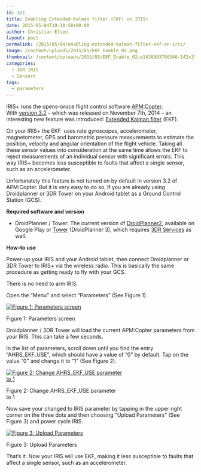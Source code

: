 ```yaml
---
id: 321
title: Enabling Extended Kalman filter (EKF) on IRIS+
date: 2015-05-04T19:20:58+00:00
author: Christian Elsen
layout: post
permalink: /2015/05/04/enabling-extended-kalman-filter-ekf-on-iris/
image: /content/uploads/2015/05/EKF_Enable_02.png
thumbnail: /content/uploads/2015/05/EKF_Enable_02-e1438903708540-142x150.png
categories:
  - 3DR IRIS
  - Sensors
tags:
  - parameters
---
```

IRIS+ runs the opens-oruce flight control software <a href="http://ardupilot.org/" target="_blank">APM:Copter</a>. With <a href="http://diydrones.com/profiles/blogs/arducopter-3-2-ready-for-wider-use" target="_blank">version 3.2</a> &#8211; which was released on November 7th, 2014 &#8211; an interesting new feature was introduced: <a href="https://en.wikipedia.org/wiki/Extended_Kalman_filter" target="_blank">Extended Kalman filter</a> (EKF).

On your IRIS+ the EKF  uses rate gyroscopes, accelerometer, magnetometer, GPS and barometric pressure measurements to estimate the position, velocity and angular orientation of the flight vehicle. Taking all these sensor values into consideration at the same time allows the EKF to reject measurements of an individual sensor with significant errors. This way IRIS+ becomes less susceptible to faults that affect a single sensor, such as an accelerometer.

Unfortunately this feature is not turned on by default in version 3.2 of APM:Copter. But it is very easy to do so, if you are already using Droidplanner or 3DR Tower on your Android tablet as a Ground Control Station (GCS).

**Required software and version**

  * DroidPlanner / Tower: The current version of <a href="https://play.google.com/store/apps/details?id=org.droidplanner&hl=en" target="_blank" rel="nofollow">DroidPlanner2</a>, available on Google Play or <a href="https://play.google.com/store/apps/details?id=org.droidplanner.android&hl=en" target="_blank" rel="nofollow">Tower</a> (DroidPlanner 3), which requires <a href="https://play.google.com/store/apps/details?id=org.droidplanner.services.android&hl=en" target="_blank" rel="nofollow">3DR Services</a> as well.

**How-to use**

Power-up your IRIS and your Android tablet, then connect Droidplanner or 3DR Tower to IRIS+ via the wireless radio. This is basically the same procedure as getting ready to fly with your GCS.

There is no need to arm IRIS.

Open the &#8220;Menu&#8221; and select &#8220;Parameters&#8221; (See Figure 1).

<div id="attachment_339" style="width: 310px" class="wp-caption aligncenter">
  <a href="/content/uploads/2015/05/EKF_Enable_01.png"><img src="/content/uploads/2015/05/EKF_Enable_01-300x187.png" alt="Figure 1: Parameters screen" width="300" height="187" class="size-medium wp-image-339" srcset="/content/uploads/2015/05/EKF_Enable_01-300x187.png 300w, /content/uploads/2015/05/EKF_Enable_01-1024x639.png 1024w, /content/uploads/2015/05/EKF_Enable_01-100x62.png 100w, /content/uploads/2015/05/EKF_Enable_01-150x94.png 150w, /content/uploads/2015/05/EKF_Enable_01-200x125.png 200w, /content/uploads/2015/05/EKF_Enable_01-450x281.png 450w, /content/uploads/2015/05/EKF_Enable_01-600x374.png 600w, /content/uploads/2015/05/EKF_Enable_01-900x561.png 900w, /content/uploads/2015/05/EKF_Enable_01.png 1283w" sizes="(max-width: 300px) 100vw, 300px" /></a>

  <p class="wp-caption-text">
    Figure 1: Parameters screen
  </p>
</div>

Droidplanner / 3DR Tower will load the current APM:Copter parameters from your IRIS. This can take a few seconds.

In the list of parameters, scroll down until you find the entry &#8220;AHRS\_EKF\_USE&#8221;, which should have a value of &#8220;0&#8221; by default. Tap on the value &#8220;0&#8221; and change it to &#8220;1&#8221; (See Figure 2).

<div id="attachment_328" style="width: 310px" class="wp-caption aligncenter">
  <a href="/content/uploads/2015/05/EKF_Enable_02.png"><img src="/content/uploads/2015/05/EKF_Enable_02-300x187.png" alt="Figure 2: Change AHRS_EKF_USE parameter to 1" width="300" height="187" class="size-medium wp-image-328" srcset="/content/uploads/2015/05/EKF_Enable_02-300x187.png 300w, /content/uploads/2015/05/EKF_Enable_02-1024x637.png 1024w, /content/uploads/2015/05/EKF_Enable_02-100x62.png 100w, /content/uploads/2015/05/EKF_Enable_02-150x93.png 150w, /content/uploads/2015/05/EKF_Enable_02-200x124.png 200w, /content/uploads/2015/05/EKF_Enable_02-450x280.png 450w, /content/uploads/2015/05/EKF_Enable_02-600x373.png 600w, /content/uploads/2015/05/EKF_Enable_02-900x560.png 900w, /content/uploads/2015/05/EKF_Enable_02.png 1286w" sizes="(max-width: 300px) 100vw, 300px" /></a>

  <p class="wp-caption-text">
    Figure 2: Change AHRS_EKF_USE parameter to 1
  </p>
</div>

Now save your changed to IRIS parameter by tapping in the upper right corner on the three dots and then choosing &#8220;Upload Parameters&#8221; (See Figure 3) and power cycle IRIS.

<div id="attachment_334" style="width: 231px" class="wp-caption aligncenter">
  <a href="/content/uploads/2015/05/EKF_Enable_03.png"><img src="/content/uploads/2015/05/EKF_Enable_03-221x300.png" alt="Figure 3: Upload Parameters" width="221" height="300" class="size-medium wp-image-334" srcset="/content/uploads/2015/05/EKF_Enable_03-221x300.png 221w, /content/uploads/2015/05/EKF_Enable_03-100x136.png 100w, /content/uploads/2015/05/EKF_Enable_03-150x204.png 150w, /content/uploads/2015/05/EKF_Enable_03-200x271.png 200w, /content/uploads/2015/05/EKF_Enable_03-300x407.png 300w, /content/uploads/2015/05/EKF_Enable_03-450x611.png 450w, /content/uploads/2015/05/EKF_Enable_03.png 554w" sizes="(max-width: 221px) 100vw, 221px" /></a>

  <p class="wp-caption-text">
    Figure 3: Upload Parameters
  </p>
</div>

That&#8217;s it. Now your IRIS will use EKF, making it less susceptible to faults that affect a single sensor, such as an accelerometer.
